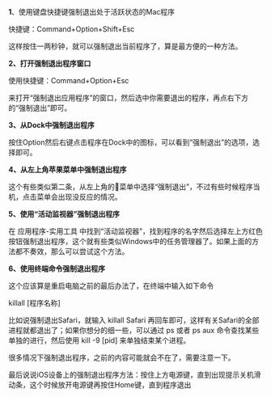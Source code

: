 **1**、使用键盘快捷键强制退出处于活跃状态的Mac程序

快捷键：Command+Option+Shift+Esc

这样按住一两秒钟，就可以强制退出当前程序了，算是最方便的一种方法。

**2、打开强制退出程序窗口**

使用快捷键：Command+Option+Esc

来打开“强制退出应用程序”的窗口，然后选中你需要退出的程序，再点右下方的“强制退出”即可。

**3、从Dock中强制退出程序**

按住Option然后右键点击程序在Dock中的图标，可以看到“强制退出”的选项，选择即可。

**4、从左上角苹果菜单中强制退出程序**

这个有些类似第二条，从左上角的菜单中选择“强制退出”，不过有些时候程序当机，点击菜单会出现没反应的情况。

**5、使用“活动监视器”强制退出程序**

在 应用程序-实用工具 中找到“活动监视器”，找到程序的名字然后选择左上方红色按钮强制退出程序，这个就有些类似Windows中的任务管理器了。如果上面的方法都不奏效，那么可以尝试这个方法。

**6、使用终端命令强制退出程序**

这个应该算是重启电脑之前的最后办法了，在终端中输入如下命令

killall [程序名称]

比如说强制退出Safari，就输入 killall Safari 再回车即可，这样有关Safari的全部进程就都退出了；如果你想分的细一些，可以通过 ps 或者 ps aux 命令查找某些单独的进行，然后使用 kill -9 [pid] 来单独结束某个进程。

很多情况下强制退出程序，之前的内容可能就会不在了，需要注意一下。

最后说说iOS设备上的强制退出程序方法：按住上方电源键，直到出现提示关机滑动条，这个时候放开电源键再按住Home键，直到程序退出